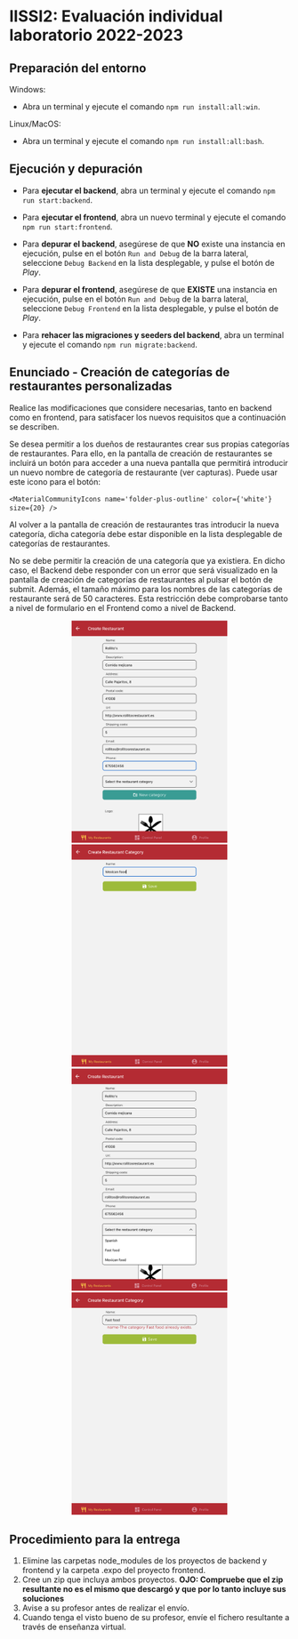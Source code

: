 # IISSI2: Evaluación individual laboratorio 2022-2023

## Preparación del entorno

Windows:

* Abra un terminal y ejecute el comando `npm run install:all:win`.

Linux/MacOS:

* Abra un terminal y ejecute el comando `npm run install:all:bash`.

## Ejecución y depuración

* Para **ejecutar el backend**, abra un terminal y ejecute el comando `npm run start:backend`.

* Para **ejecutar el frontend**, abra un nuevo terminal y ejecute el comando `npm run start:frontend`.

* Para **depurar el backend**, asegúrese de que **NO** existe una instancia en ejecución, pulse en el botón `Run and Debug` de la barra lateral, seleccione `Debug Backend` en la lista desplegable, y pulse el botón de *Play*.

* Para **depurar el frontend**, asegúrese de que **EXISTE** una instancia en ejecución, pulse en el botón `Run and Debug` de la barra lateral, seleccione `Debug Frontend` en la lista desplegable, y pulse el botón de *Play*.

* Para **rehacer las migraciones y seeders del backend**, abra un terminal y ejecute el comando `npm run migrate:backend`.

## Enunciado - Creación de categorías de restaurantes personalizadas

Realice las modificaciones que considere necesarias, tanto en backend como en frontend, para satisfacer los nuevos requisitos que a continuación se describen.

Se desea permitir a los dueños de restaurantes crear sus propias categorías de restaurantes. Para ello, en la pantalla de creación de restaurantes se incluirá un botón para acceder a una nueva pantalla que permitirá introducir un nuevo nombre de categoría de restaurante (ver capturas). Puede usar este icono para el botón:

```JSX
<MaterialCommunityIcons name='folder-plus-outline' color={'white'} size={20} />
```

Al volver a la pantalla de creación de restaurantes tras introducir la nueva categoría, dicha categoría debe estar disponible en la lista desplegable de categorías de restaurantes.

No se debe permitir la creación de una categoría que ya existiera. En dicho caso, el Backend debe responder con un error que será visualizado en la pantalla de creación de categorías de restaurantes al pulsar el botón de submit. Además, el tamaño máximo para los nombres de las categorías de restaurante será de 50 caracteres. Esta restricción debe comprobarse tanto a nivel de formulario en el Frontend como a nivel de Backend.

<div style="text-align: center">
<img height="400" alt="Aspecto de la pantalla resultante 1" src="screenshot1.png">
<img height="400" alt="Aspecto de la pantalla resultante 2" src="screenshot2.png">
</div>

<div style="text-align: center">
<img height="400" alt="Aspecto de la pantalla resultante 3" src="screenshot3.png">
<img height="400" alt="Aspecto de la pantalla resultante 4" src="screenshot4.png">
</div>



## Procedimiento para la entrega

1. Elimine las carpetas node_modules de los proyectos de backend y frontend y la carpeta .expo del proyecto frontend.
1. Cree un zip que incluya ambos proyectos. **OJO: Compruebe que el zip resultante no es el mismo que descargó y que por lo tanto incluye sus soluciones**
1. Avise a su profesor antes de realizar el envío.
1. Cuando tenga el visto bueno de su profesor, envíe el fichero resultante a través de enseñanza virtual.
